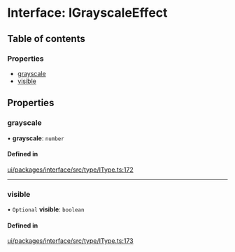 # Interface: IGrayscaleEffect

## Table of contents

### Properties

- [grayscale](IGrayscaleEffect.md#grayscale)
- [visible](IGrayscaleEffect.md#visible)

## Properties

### grayscale

• **grayscale**: `number`

#### Defined in

[ui/packages/interface/src/type/IType.ts:172](https://github.com/leaferjs/leafer-ui/blob/e76fc82/packages/interface/src/type/IType.ts#L172)

___

### visible

• `Optional` **visible**: `boolean`

#### Defined in

[ui/packages/interface/src/type/IType.ts:173](https://github.com/leaferjs/leafer-ui/blob/e76fc82/packages/interface/src/type/IType.ts#L173)
